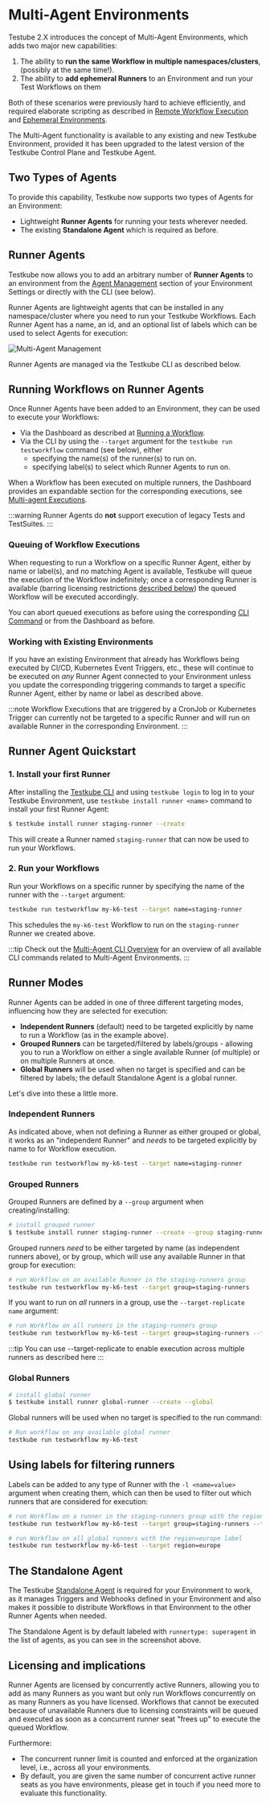 # Multi-Agent Environments 

Testube 2.X introduces the concept of Multi-Agent Environments, which adds two major new capabilities:

1. The ability to **run the same Workflow in multiple namespaces/clusters**, (possibly at the same time!).
2. The ability to **add ephemeral Runners** to an Environment and run your Test Workflows on them 

Both of these scenarios were previously hard to achieve efficiently, and required elaborate scripting as 
described in [Remote Workflow Execution](/articles/remote-workflow-execution) and [Ephemeral Environments](/articles/ephemeral-environments).

The Multi-Agent functionality is available to any existing and new Testkube Environment, provided it has been
upgraded to the latest version of the Testkube Control Plane and Testkube Agent.

## Two Types of Agents

To provide this capability, Testkube now supports two types of Agents for an Environment:

- Lightweight **Runner Agents** for running your tests wherever needed.
- The existing **Standalone Agent** which is required as before.

##  Runner Agents

Testkube now allows you to add an arbitrary number of **Runner Agents** to an environment from 
the [Agent Management](/testkube-pro/articles/agent-management) section of your Environment Settings or 
directly with the CLI (see below).

Runner Agents are lightweight agents that can be installed in any namespace/cluster where you need to
run your Testkube Workflows. Each Runner Agent has a name, an id, and an optional list of labels which
can be used to select Agents for execution:

![Multi-Agent Management](images/multi-agent-management.png)

Runner Agents are managed via the Testkube CLI as described below.

## Running Workflows on Runner Agents

Once Runner Agents have been added to an Environment, they can be used to execute your Workflows:

- Via the Dashboard as described at [Running a Workflow](/articles/testkube-dashboard-workflow-details#running-a-workflow).
- Via the CLI by using the `--target` argument for the `testkube run testworkflow` command (see below), either
    - specifying the name(s) of the runner(s) to run on.
    - specifying label(s) to select which Runner Agents to run on.

When a Workflow has been executed on multiple runners, the Dashboard provides an expandable section for the corresponding 
executions, see [Multi-agent Executions](/articles/testkube-dashboard-workflow-details#multi-agent-executions).

:::warning
Runner Agents do **not** support execution of legacy Tests and TestSuites.
:::

### Queuing of Workflow Executions

When requesting to run a Workflow on a specific Runner Agent, either by name or label(s), and no
matching Agent is available, Testkube will queue the execution of the Workflow indefinitely; once a corresponding
Runner is available (barring licensing restrictions [described below](#licensing-and-implications)) the queued
Workflow will be executed accordingly.

You can abort queued executions as before using the corresponding [CLI Command](/cli/testkube-abort-testworkflowexecution) or
from the Dashboard as before.

### Working with Existing Environments

If you have an existing Environment that already has Workflows being executed by CI/CD, Kubernetes Event Triggers,
etc., these will continue to be executed on _any_ Runner Agent connected to your Environment unless you update the 
corresponding triggering commands to target a specific Runner Agent, either by name or label as described above.

:::note
Workflow Executions that are triggered by a CronJob or Kubernetes Trigger can currently not be targeted to a 
specific Runner and will run on available Runner in the corresponding Environment.
:::

## Runner Agent Quickstart

### 1. Install your first Runner

After installing the [Testkube CLI](/articles/cli) and using `testkube login` to log in to your 
Testkube Environment, use `testkube install runner <name>` command to install your first Runner Agent:

```sh
$ testkube install runner staging-runner --create 
```

This will create a Runner named `staging-runner` that can now be used to run your Workflows. 

### 2. Run your Workflows 

Run your Workflows on a specific runner by specifying the name of the runner with the `--target` argument:

```sh
testkube run testworkflow my-k6-test --target name=staging-runner
```

This schedules the `my-k6-test` Workflow to run on the `staging-runner` Runner we created above.

:::tip
Check out the [Multi-Agent CLI Overview](/articles/multi-agent-cli) for an overview of all available CLI 
commands related to Multi-Agent Environments.
:::

## Runner Modes

Runner Agents can be added in one of three different targeting modes, influencing how they are selected for execution:

- **Independent Runners** (default) need to be targeted explicitly by name to run a Workflow (as in the example above).
- **Grouped Runners** can be targeted/filtered by labels/groups - allowing you to run a Workflow on either a single available 
  Runner (of multiple) or on multiple Runners at once.
- **Global Runners** will be used when no target is specified and can be filtered by labels; the default Standalone Agent is a global runner.

Let's dive into these a little more.

### Independent Runners

As indicated above, when not defining a Runner as either grouped or global, it works as an "independent Runner" and 
_needs_ to be targeted explicitly by name to for Workflow execution.

```sh
testkube run testworkflow my-k6-test --target name=staging-runner
```

### Grouped Runners

Grouped Runners are defined by a `--group` argument when creating/installing:

```sh
# install grouped runner
$ testkube install runner staging-runner --create --group staging-runners
```

Grouped runners _need_ to be either targeted by name (as independent runners above), or by group, which will 
use any available Runner in that group for execution:

```sh
# run Workflow on an available Runner in the staging-runners group
testkube run testworkflow my-k6-test --target group=staging-runners
```

If you want to run on _all_ runners in a group, use the `--target-replicate name` argument:

```sh
# run Workflow on all runners in the staging-runners group
testkube run testworkflow my-k6-test --target group=staging-runners --target-replicate name
```

:::tip
You can use --target-replicate to enable execution across multiple runners as described here 
:::

### Global Runners

```sh
# install global runner
$ testkube install runner global-runner --create --global 
```

Global runners will be used when no target is specified to the run command:

```sh
# Run workflow on any available global runner
testkube run testworkflow my-k6-test 
```

## Using labels for filtering runners

Labels can be added to any type of Runner with the `-l <name=value>` argument when creating them, 
which can then be used to filter out which runners that are considered for execution:

```sh
# run Workflow on a runner in the staging-runners group with the region=europe label
testkube run testworkflow my-k6-test --target group=staging-runners --target region=europe
```

```sh
# run Workflow on all global runners with the region=europe label
testkube run testworkflow my-k6-test --target region=europe
```

## The Standalone Agent

The Testkube [Standalone Agent](/articles/install/standalone-agent) is required for your Environment to work, 
as it manages Triggers and Webhooks defined in your Environment and also makes it possible to distribute Workflows 
in that Environment to the other Runner Agents when needed.

The Standalone Agent is by default labeled with `runnertype: superagent` in the list of agents, as you can see in the 
screenshot above.

## Licensing and implications

Runner Agents are licensed by concurrently active Runners, allowing you to add as many Runners as you want but only 
run Workflows concurrently on as many Runners as you have licensed. Workflows that cannot be executed because of unavailable 
Runners due to licensing constraints will be queued and executed as soon as a concurrent runner seat "frees up" to execute 
the queued Workflow.

Furthermore: 
- The concurrent runner limit is counted and enforced at the organization level, i.e., across all your environments.
- By default, you are given the same number of concurrent active runner seats as you have environments, please get in touch
  if you need more to evaluate this functionality.
